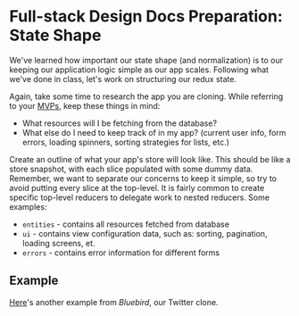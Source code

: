 # Full-stack Design Docs Preparation: State Shape

We've learned how important our state shape (and normalization) is to our keeping our application logic simple as our app scales.
Following what we've done in class, let's work on structuring our redux state.

Again, take some time to research the app you are cloning. While referring to your [MVPs][mvps], keep these things in mind:
- What resources will I be fetching from the database?
- What else do I need to keep track of in my app? (current user info, form errors, loading spinners, sorting strategies for lists, etc.)

[mvps]: https://github.com/appacademy/curriculum/blob/master/full-stack-project/proposal/mvp-list.md

Create an outline of what your app's store will look like. This should be like a store snapshot, with each slice populated with some dummy data. Remember, we want to separate our concerns to keep it simple, so try to avoid putting every slice at the top-level. It is fairly common to create specific top-level reducers to delegate work to nested reducers. Some examples:

* `entities` - contains all resources fetched from database
* `ui` - contains view configuration data, such as: sorting, pagination, loading screens, et.
* `errors` - contains error information for different forms

## Example

[Here][bluebird]'s another example from _Bluebird_, our Twitter clone.

[bluebird]: https://github.com/appacademy/bluebird/wiki/sample-state